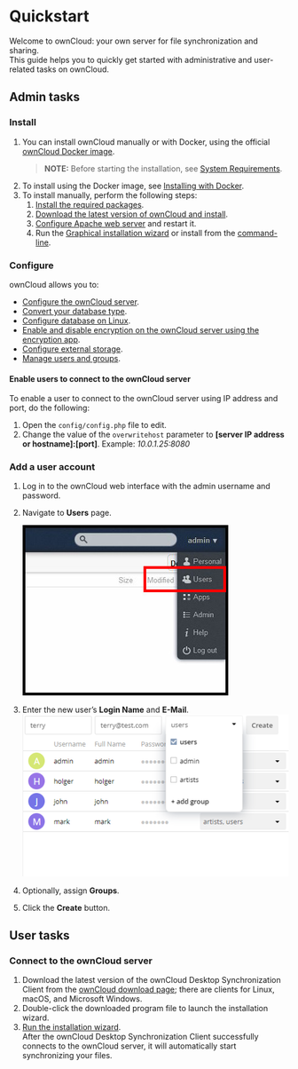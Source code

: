 # Quickstart

Welcome to ownCloud: your own server for file synchronization and sharing.
<br>
This guide helps you to quickly get started with administrative and user-related tasks on ownCloud.
## Admin tasks
### Install
1. You can install ownCloud manually or with Docker, using the official [ownCloud Docker image](https://hub.docker.com/r/owncloud/server/tags).<br>
    >**NOTE:**
     Before starting the installation, see [System Requirements](https://doc.owncloud.org/server/10.5/admin_manual/installation/system_requirements.html).
1. To install using the Docker image, see [Installing with Docker](https://doc.owncloud.org/server/10.5/admin_manual/installation/docker/).
1. To install manually, perform the following steps:
     1. [Install the required packages](https://doc.owncloud.org/server/10.5/admin_manual/installation/manual_installation.html#install-the-required-packages).
     1. [Download the latest version of ownCloud and install](https://doc.owncloud.org/server/10.5/admin_manual/installation/manual_installation.html#install-owncloud).
     1. [Configure Apache web server](https://doc.owncloud.org/server/10.5/admin_manual/installation/manual_installation.html#configure-the-web-server) and restart it.
     1. Run the [Graphical installation wizard](https://doc.owncloud.org/server/10.5/admin_manual/installation/installation_wizard.html) or install from the [command-line](https://doc.owncloud.org/server/10.5/admin_manual/installation/command_line_installation.html).
   
### Configure
ownCloud allows you to:
- [Configure the ownCloud server](https://doc.owncloud.org/server/10.5/admin_manual/configuration/server/).
- [Convert your database type](https://doc.owncloud.org/server/10.5/admin_manual/configuration/database/db_conversion.html).
- [Configure database on Linux](https://doc.owncloud.org/server/10.5/admin_manual/configuration/database/linux_database_configuration.html).
- [Enable and disable encryption on the ownCloud server using the encryption app](https://doc.owncloud.org/server/10.5/admin_manual/configuration/files/encryption/root.html).
- [Configure external storage](https://doc.owncloud.org/server/10.5/admin_manual/configuration/files/external_storage/).
- [Manage users and groups](https://doc.owncloud.org/server/10.5/admin_manual/configuration/user/).

#### Enable users to connect to the ownCloud server
To enable a user to connect to the ownCloud server using IP address and port, do the following:
1. Open the `config/config.php` file to edit.
2. Change the value of the `overwritehost` parameter to **[server IP address or hostname]:[port]**. Example: _*10.0.1.25:8080*_


### Add a user account
1. Log in to the ownCloud web interface with the admin username and password.
2. Navigate to **Users** page.

   ![Users page](/Images/users_page.png)
3. Enter the new user’s **Login Name** and **E-Mail**.
   ![Users page new user](/Images/users-page-new-user.png)
4. Optionally, assign **Groups**.
5. Click the **Create** button.

## User tasks
### Connect to the ownCloud server
1. Download the latest version of the ownCloud Desktop Synchronization Client from the [ownCloud download page](https://owncloud.com/download/#desktop-clients); there are clients for Linux, macOS, and Microsoft Windows.
2. Double-click the downloaded program file to launch the installation wizard.
3. [Run the installation wizard](https://doc.owncloud.com/desktop/2.6/installing.html#installation-wizard).<br>
   After the ownCloud Desktop Synchronization Client successfully connects to the ownCloud server, it will automatically start synchronizing your files.
 


